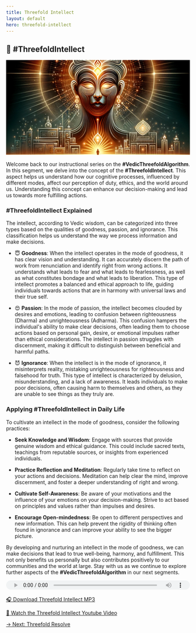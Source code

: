 ```yaml
---
title: Threefold Intellect
layout: default
hero: threefold-intellect
---
```


## 🧐 #ThreefoldIntellect

![Threefold Intellect](/assets/img/ins-threefold-intellect.png)

Welcome back to our instructional series on the **#VedicThreefoldAlgorithm**. In this segment, we delve into the concept of the **#ThreefoldIntellect**. This aspect helps us understand how our cognitive processes, influenced by different modes, affect our perception of duty, ethics, and the world around us. Understanding this concept can enhance our decision-making and lead us towards more fulfilling actions.

### #ThreefoldIntellect Explained

The intellect, according to Vedic wisdom, can be categorized into three types based on the qualities of goodness, passion, and ignorance. This classification helps us understand the way we process information and make decisions.

- 😇 **Goodness**: When the intellect operates in the mode of goodness, it has clear vision and understanding. It can accurately discern the path of work from renunciation and identify right from wrong actions. It understands what leads to fear and what leads to fearlessness, as well as what constitutes bondage and what leads to liberation. This type of intellect promotes a balanced and ethical approach to life, guiding individuals towards actions that are in harmony with universal laws and their true self.

- 😍 **Passion**: In the mode of passion, the intellect becomes clouded by desires and emotions, leading to confusion between righteousness (Dharma) and unrighteousness (Adharma). This confusion hampers the individual's ability to make clear decisions, often leading them to choose actions based on personal gain, desire, or emotional impulses rather than ethical considerations. The intellect in passion struggles with discernment, making it difficult to distinguish between beneficial and harmful paths.

- 😈 **Ignorance**: When the intellect is in the mode of ignorance, it misinterprets reality, mistaking unrighteousness for righteousness and falsehood for truth. This type of intellect is characterized by delusion, misunderstanding, and a lack of awareness. It leads individuals to make poor decisions, often causing harm to themselves and others, as they are unable to see things as they truly are.

### Applying #ThreefoldIntellect in Daily Life

To cultivate an intellect in the mode of goodness, consider the following practices:

- **Seek Knowledge and Wisdom**: Engage with sources that provide genuine wisdom and ethical guidance. This could include sacred texts, teachings from reputable sources, or insights from experienced individuals.

- **Practice Reflection and Meditation**: Regularly take time to reflect on your actions and decisions. Meditation can help clear the mind, improve discernment, and foster a deeper understanding of right and wrong.

- **Cultivate Self-Awareness**: Be aware of your motivations and the influence of your emotions on your decision-making. Strive to act based on principles and values rather than impulses and desires.

- **Encourage Open-mindedness**: Be open to different perspectives and new information. This can help prevent the rigidity of thinking often found in ignorance and can improve your ability to see the bigger picture.

By developing and nurturing an intellect in the mode of goodness, we can make decisions that lead to true well-being, harmony, and fulfillment. This not only benefits us personally but also contributes positively to our communities and the world at large. Stay with us as we continue to explore further aspects of the **#VedicThreefoldAlgorithm** in our next segments.

<audio src="https://indra.team/audio/indra/threefold-intellect.mp3" controls style="width:100%;height:25px"></audio>

[🎧 Download Threefold Intellect MP3](https://indra.team/audio/indra/threefold-intellect.mp3)

[🍿 Watch the Threefold Intellect Youtube Video](https://youtu.be/ODZFgVGpz8E)

[→ Next: Threefold Resolve](threefold-resolve)
